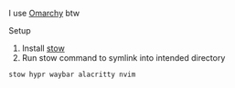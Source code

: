 I use [Omarchy](https://omarchy.org/) btw

Setup
1. Install [stow](https://www.gnu.org/software/stow/)
2. Run stow command to symlink into intended directory
```bash
stow hypr waybar alacritty nvim
```

